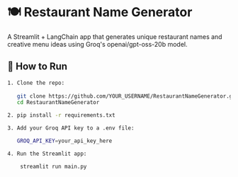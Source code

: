 # 🍽️ Restaurant Name Generator

A Streamlit + LangChain app that generates unique restaurant names and creative menu ideas using Groq's openai/gpt-oss-20b model.

## 🚀 How to Run

```bash
1. Clone the repo:
   
   git clone https://github.com/YOUR_USERNAME/RestaurantNameGenerator.git
   cd RestaurantNameGenerator

2. pip install -r requirements.txt

3. Add your Groq API key to a .env file:

   GROQ_API_KEY=your_api_key_here

4. Run the Streamlit app:

    streamlit run main.py
   ```
